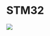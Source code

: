 # STM32
<img src="https://user-images.githubusercontent.com/115202113/272447508-b127e0b0-c829-4ab1-8c9a-075751473660.jpg" heigh="300"/>

